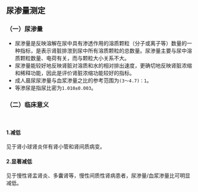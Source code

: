 ## 尿渗量测定
### （一）尿渗量
 - 尿渗量是反映溶解在尿中具有渗透作用的溶质颗粒（分子或离子等）数量的一种指标，是表示肾脏排泄到尿中所有溶质颗粒的总数量。尿渗量主要与尿中溶质颗粒数量、电荷有关，而与颗粒大小关系不大。
 - 尿渗量能较好地反映肾脏对溶质和水的相对排出速度，更确切地反映肾脏浓缩和稀释功能，因此是评价肾脏浓缩功能较好的指标。
 - 成人晨尿尿渗量与血浆渗量之比的参考范围为`(3～4.7)：1`。
 - 等渗尿是指尿比密为`1.010±0.003`。

### （二）临床意义
<br/>

#### 1.减低
见于肾小球肾炎伴有肾小管和肾间质病变。
#### 2.显著减低
见于慢性肾盂肾炎、多囊肾等，慢性间质性肾病患者，尿渗量/血浆渗量比可明显减低。
